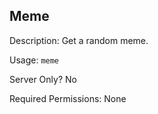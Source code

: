 ## Meme

Description: Get a random meme.

Usage: `meme`

Server Only? No

Required Permissions: None